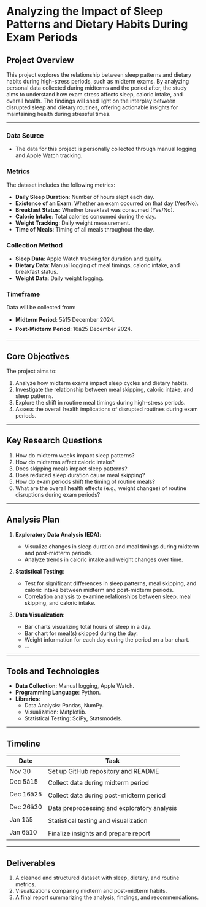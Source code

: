 # **Analyzing the Impact of Sleep Patterns and Dietary Habits During Exam Periods**

## **Project Overview**
This project explores the relationship between sleep patterns and dietary habits during high-stress periods, such as midterm exams. By analyzing personal data collected during midterms and the period after, the study aims to understand how exam stress affects sleep, caloric intake, and overall health. The findings will shed light on the interplay between disrupted sleep and dietary routines, offering actionable insights for maintaining health during stressful times.

---

### **Data Source**
- The data for this project is personally collected through manual logging and Apple Watch tracking.

### **Metrics**
The dataset includes the following metrics:
- **Daily Sleep Duration**: Number of hours slept each day.
- **Existence of an Exam**: Whether an exam occurred on that day (Yes/No).
- **Breakfast Status**: Whether breakfast was consumed (Yes/No).
- **Calorie Intake**: Total calories consumed during the day.
- **Weight Tracking**: Daily weight measurement.
- **Time of Meals**: Timing of all meals throughout the day.

### **Collection Method**
- **Sleep Data**: Apple Watch tracking for duration and quality.
- **Dietary Data**: Manual logging of meal timings, caloric intake, and breakfast status.
- **Weight Data**: Daily weight logging.

### **Timeframe**
Data will be collected from:
- **Midterm Period**: 5â15 December 2024.
- **Post-Midterm Period**: 16â25 December 2024.

---

## **Core Objectives**
The project aims to:
1. Analyze how midterm exams impact sleep cycles and dietary habits.
2. Investigate the relationship between meal skipping, caloric intake, and sleep patterns.
3. Explore the shift in routine meal timings during high-stress periods.
4. Assess the overall health implications of disrupted routines during exam periods.

---

## **Key Research Questions**
1. How do midterm weeks impact sleep patterns?
2. How do midterms affect caloric intake?
3. Does skipping meals impact sleep patterns?
4. Does reduced sleep duration cause meal skipping?
5. How do exam periods shift the timing of routine meals?
6. What are the overall health effects (e.g., weight changes) of routine disruptions during exam periods?

---

## **Analysis Plan**
1. **Exploratory Data Analysis (EDA)**:
   - Visualize changes in sleep duration and meal timings during midterm and post-midterm periods.
   - Analyze trends in caloric intake and weight changes over time.

2. **Statistical Testing**:
   - Test for significant differences in sleep patterns, meal skipping, and caloric intake between midterm and post-midterm periods.
   - Correlation analysis to examine relationships between sleep, meal skipping, and caloric intake.

3. **Data Visualization**:
   - Bar charts visualizing total hours of sleep in a day.
   - Bar chart for meal(s) skipped during the day.
   - Weight information for each day during the period on a bar chart.
   - ... 


---

## **Tools and Technologies**
- **Data Collection**: Manual logging, Apple Watch.
- **Programming Language**: Python.
- **Libraries**:
  - Data Analysis: Pandas, NumPy.
  - Visualization: Matplotlib.
  - Statistical Testing: SciPy, Statsmodels.
---

## **Timeline**
| **Date**       | **Task**                              |
|-----------------|---------------------------------------|
| Nov 30          | Set up GitHub repository and README   |
| Dec 5â15        | Collect data during midterm period    |
| Dec 16â25       | Collect data during post-midterm period |
| Dec 26â30       | Data preprocessing and exploratory analysis |
| Jan 1â5         | Statistical testing and visualization |
| Jan 6â10        | Finalize insights and prepare report  |

---

## **Deliverables**
1. A cleaned and structured dataset with sleep, dietary, and routine metrics.
2. Visualizations comparing midterm and post-midterm habits.
3. A final report summarizing the analysis, findings, and recommendations.

